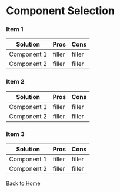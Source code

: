 # Component Selection


### Item 1
Solution    | Pros   | Cons
------------|--------|-------
Component 1 | filler | filler
Component 2 | filler | filler

### Item 2
Solution    | Pros   | Cons
------------|--------|-------
Component 1 | filler | filler
Component 2 | filler | filler

### Item 3
Solution    | Pros   | Cons
------------|--------|-------
Component 1 | filler | filler
Component 2 | filler | filler

[Back to Home](index.md)